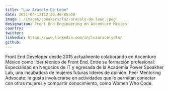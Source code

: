 ```yaml
---
title: "Luz Aracely De León"
date: 2021-04-12T12:30:46-05:00
image : /images/speakers/luz-aracely-de-leon.jpeg
designation: Front End Engineering en Accenture México
country: 
twitter: 
linkedin: https://www.linkedin.com/in/luzaracelydls/
github: 
---
```


Front End Developer desde 2015 actualmente colaborando en Accenture México como líder técnico de Front End. Entre su formación profesional: Especialidad en Negocios de IT y egresada de la Academia Power Speakher Lab, una incubadora de mujeres futuras líderes de opinión. Peer Mentoring Advocate: le gusta involucrarse en actividades que le permitan conectar con otras mujeres y compartir conocimiento, como Women Who Code.

